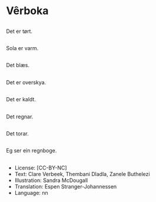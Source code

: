 # Vêrboka

##
Det er tørt.

##
Sola er varm.

##
Det blæs.

##
Det er overskya.

##
Det er kaldt.

##
Det regnar.

##
Det torar.

##
Eg ser ein regnboge.

##
* License: [CC-BY-NC]
* Text: Clare Verbeek, Thembani Dladla, Zanele Buthelezi
* Illustration: Sandra McDougall
* Translation: Espen Stranger-Johannessen
* Language: nn
